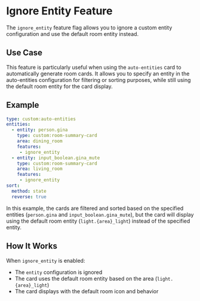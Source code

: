 # Ignore Entity Feature

The `ignore_entity` feature flag allows you to ignore a custom entity configuration and use the default room entity instead.

## Use Case

This feature is particularly useful when using the `auto-entities` card to automatically generate room cards. It allows you to specify an entity in the auto-entities configuration for filtering or sorting purposes, while still using the default room entity for the card display.

## Example

```yaml
type: custom:auto-entities
entities:
  - entity: person.gina
    type: custom:room-summary-card
    area: dining_room
    features:
     - ignore_entity
  - entity: input_boolean.gina_mute
    type: custom:room-summary-card
    area: living_room
    features:
     - ignore_entity
sort:
  method: state
  reverse: true
```

In this example, the cards are filtered and sorted based on the specified entities (`person.gina` and `input_boolean.gina_mute`), but the card will display using the default room entity (`light.{area}_light`) instead of the specified entity.

## How It Works

When `ignore_entity` is enabled:
- The `entity` configuration is ignored
- The card uses the default room entity based on the area (`light.{area}_light`)
- The card displays with the default room icon and behavior

